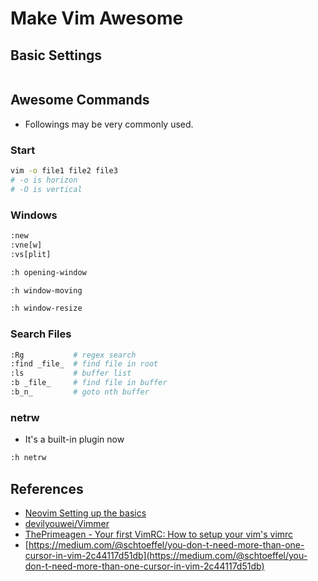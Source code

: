 # Make Vim Awesome

## Basic Settings

```bash

```

## Awesome Commands

* Followings may be very commonly used.

### Start

```bash
vim -o file1 file2 file3
# -o is horizon
# -O is vertical
```

### Windows

```bash
:new
:vne[w]
:vs[plit]

:h opening-window

:h window-moving

:h window-resize
```

### Search Files

```bash
:Rg           # regex search
:find _file_  # find file in root
:ls           # buffer list
:b _file_     # find file in buffer
:b_n_         # goto nth buffer
```

### netrw

* It's a built-in plugin now

```bash
:h netrw
```

## References

* [Neovim Setting up the basics](https://www.chrisatmachine.com/Neovim/02-vim-general-settings/)
* [devilyouwei/Vimmer](https://github.com/devilyouwei/Vimmer)
* [ThePrimeagen - Your first VimRC: How to setup your vim's vimrc](https://www.youtube.com/watch?v=n9k9scbTuvQ)
* [https://medium.com/@schtoeffel/you-don-t-need-more-than-one-cursor-in-vim-2c44117d51db](https://medium.com/@schtoeffel/you-don-t-need-more-than-one-cursor-in-vim-2c44117d51db)

